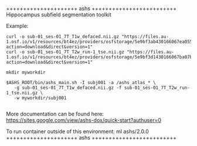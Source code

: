 

+++++++++++++++++++++ ashs +++++++++++++++++++++++++
Hippocampus subfield segmentation toolkit

Example:
```
curl -o sub-01_ses-01_7T_T1w_defaced.nii.gz "https://files.au-1.osf.io/v1/resources/bt4ez/providers/osfstorage/5e9bf3ab430166067ea05564?action=download&direct&version=1" 
curl -o sub-01_ses-01_7T_T2w_run-1_tse.nii.gz "https://files.au-1.osf.io/v1/resources/bt4ez/providers/osfstorage/5e9bf3d1430166067ba07bff?action=download&direct&version=1"

mkdir myworkdir

$ASHS_ROOT/bin/ashs_main.sh -I subj001 -a /ashs_atlas_* \
   -g sub-01_ses-01_7T_T1w_defaced.nii.gz -f sub-01_ses-01_7T_T2w_run-1_tse.nii.gz \
   -w myworkdir/subj001
   
```
More documentation can be found here: https://sites.google.com/view/ashs-dox/quick-start?authuser=0

To run container outside of this environment: ml ashs/2.0.0
+++++++++++++++++++++ ashs +++++++++++++++++++++++++

